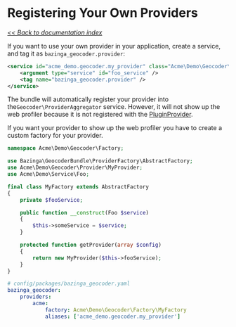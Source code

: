 # Registering Your Own Providers

*[<< Back to documentation index](/doc/index.md)*

If you want to use your own provider in your application, create a service, and tag it as `bazinga_geocoder.provider`:

```xml
<service id="acme_demo.geocoder.my_provider" class="Acme\Demo\Geocoder\Provider\MyProvider">
    <argument type="service" id="foo_service" />
    <tag name="bazinga_geocoder.provider" />
</service>
```

The bundle will automatically register your provider into the`Geocoder\ProviderAggregator` service. However, it will not
show up the web profiler because it is not registered with the [PluginProvider](/doc/plugins.md).

If you want your provider to show up the web profiler you have to create a custom factory for your provider.

```php
namespace Acme\Demo\Geocoder\Factory;

use Bazinga\GeocoderBundle\ProviderFactory\AbstractFactory;
use Acme\Demo\Geocoder\Provider\MyProvider;
use Acme\Demo\Service\Foo;

final class MyFactory extends AbstractFactory
{
    private $fooService;

    public function __construct(Foo $service)
    {
        $this->someService = $service;
    }

    protected function getProvider(array $config)
    {
        return new MyProvider($this->fooService);
    }
}
```

```yaml
# config/packages/bazinga_geocoder.yaml
bazinga_geocoder:
    providers:
        acme:
            factory: Acme\Demo\Geocoder\Factory\MyFactory
            aliases: ['acme_demo.geocoder.my_provider']
```

